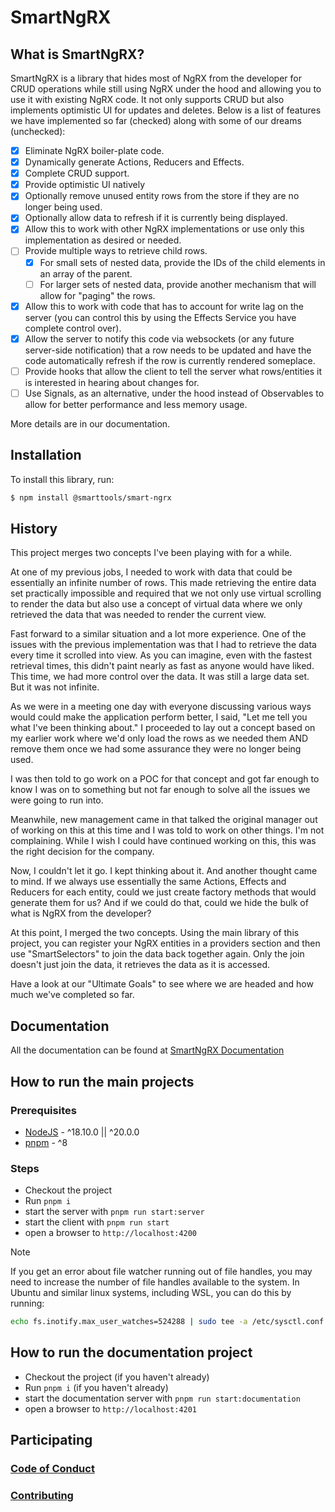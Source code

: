 # SmartNgRX

## What is SmartNgRX?

SmartNgRX is a library that hides most of NgRX from the developer for CRUD operations while still using NgRX under the hood and allowing you to use it with existing NgRX code. It not only supports CRUD but also implements optimistic UI for updates and deletes. Below is a list of features we have implemented so far (checked) along with some of our dreams (unchecked):

- [x] Eliminate NgRX boiler-plate code.
- [x] Dynamically generate Actions, Reducers and Effects.
- [x] Complete CRUD support.
- [x] Provide optimistic UI natively
- [x] Optionally remove unused entity rows from the store if they are no longer being used.
- [x] Optionally allow data to refresh if it is currently being displayed.
- [x] Allow this to work with other NgRX implementations or use only this implementation as desired or needed.
- [ ] Provide multiple ways to retrieve child rows.
  - [x] For small sets of nested data, provide the IDs of the child elements in an array of the parent.
  - [ ] For larger sets of nested data, provide another mechanism that will allow for "paging" the rows.
- [x] Allow this to work with code that has to account for write lag on the server (you can control this by using the Effects Service you have complete control over).
- [x] Allow the server to notify this code via websockets (or any future server-side notification) that a row needs to be updated and have the code automatically refresh if the row is currently rendered someplace.
- [ ] Provide hooks that allow the client to tell the server what rows/entities it is interested in hearing about changes for.
- [ ] Use Signals, as an alternative, under the hood instead of Observables to allow for better performance and less memory usage.

More details are in our documentation.

## Installation

To install this library, run:

```bash
$ npm install @smarttools/smart-ngrx
```

## History

This project merges two concepts I've been playing with for a while.

At one of my previous jobs, I needed to work with data that could be essentially an infinite number of rows. This made retrieving the entire data set practically impossible and required that we not only use virtual scrolling to render the data but also use a concept of virtual data where we only retrieved the data that was needed to render the current view.

Fast forward to a similar situation and a lot more experience. One of the issues with the previous implementation was that I had to retrieve the data every time it scrolled into view. As you can imagine, even with the fastest retrieval times, this didn't paint nearly as fast as anyone would have liked. This time, we had more control over the data. It was still a large data set. But it was not infinite.

As we were in a meeting one day with everyone discussing various ways would could make the application perform better, I said, "Let me tell you what I've been thinking about." I proceeded to lay out a concept based on my earlier work where we'd only load the rows as we needed them AND remove them once we had some assurance they were no longer being used.

I was then told to go work on a POC for that concept and got far enough to know I was on to something but not far enough to solve all the issues we were going to run into.

Meanwhile, new management came in that talked the original manager out of working on this at this time and I was told to work on other things. I'm not complaining. While I wish I could have continued working on this, this was the right decision for the company.

Now, I couldn't let it go. I kept thinking about it. And another thought came to mind. If we always use essentially the same Actions, Effects and Reducers for each entity, could we just create factory methods that would generate them for us? And if we could do that, could we hide the bulk of what is NgRX from the developer?

At this point, I merged the two concepts. Using the main library of this project, you can register your NgRX entities in a providers section and then use "SmartSelectors" to join the data back together again. Only the join doesn't just join the data, it retrieves the data as it is accessed.

Have a look at our "Ultimate Goals" to see where we are headed and how much we've completed so far.

## Documentation

All the documentation can be found at [SmartNgRX Documentation](https://davembush.github.io/SmartNgRX/)

## How to run the main projects

### Prerequisites

- [NodeJS](https://nodejs.org/en/) - ^18.10.0 || ^20.0.0
- [pnpm](https://pnpm.io/) - ^8

### Steps

- Checkout the project
- Run `pnpm i`
- start the server with `pnpm run start:server`
- start the client with `pnpm run start`
- open a browser to `http://localhost:4200`

> [!NOTE]
> If you get an error about file watcher running out of file handles, you may need to increase the number of file handles available to the system. In Ubuntu and similar linux systems, including WSL, you can do this by running:

```bash
echo fs.inotify.max_user_watches=524288 | sudo tee -a /etc/sysctl.conf && sudo sysctl -p
```

## How to run the documentation project

- Checkout the project (if you haven't already)
- Run `pnpm i` (if you haven't already)
- start the documentation server with `pnpm run start:documentation`
- open a browser to `http://localhost:4201`

## Participating

### [Code of Conduct](https://github.com/DaveMBush/SmartNgRX/blob/main/CODE_OF_CONDUCT.md)

### [Contributing](https://github.com/DaveMBush/SmartNgRX/blob/main/CONTRIBUTING.md)
